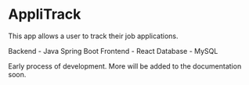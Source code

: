 # AppliTrack

This app allows a user to track their job applications.

Backend - Java Spring Boot
Frontend - React
Database - MySQL

Early process of development. More will be added to the documentation soon.
